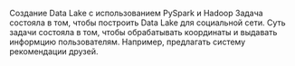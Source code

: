 Создание Data Lake с использованием PySpark и Hadoop
Задача состояла в том, чтобы построить Data Lake для социальной сети.
Суть задачи состояла в том, чтобы обрабатывать координаты и выдавать информцию пользователям. Например, предлагать систему рекомендации друзей.
